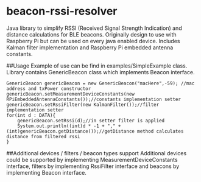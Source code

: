 # beacon-rssi-resolver

Java library to simplify RSSI (Received Signal Strength Indication) and distance calculations for BLE beacons. Originally design to use with Raspberry Pi but can be used on every java enabled device. Includes Kalman filter implementation and Raspberry Pi embedded antenna constants.

##Usage
Example of use can be find in examples/SimpleExample class. Library contains GenericBeacon class which implements Beacon interface. 
```
GenericBeacon genericBeacon = new GenericBeacon("macHere",-59); //mac address and txPower constructor
genericBeacon.setMeasurementDeviceConstants(new RPiEmbeddedAntennaConstants());//constants implementation setter
genericBeacon.setRssiFilter(new KalmanFilter());//filter implementation setter
for(int d : DATA){
    genericBeacon.setRssi(d);//in setter filter is applied
    System.out.println((int)d * -1 + "," + (int)genericBeacon.getDistance());//getDistance method calculates distance from filtered rssi
}
```
##Additional devices / filters / beacon types support
Additional devices could be supported by implementing MeasurementDeviceConstants interface, filters by implementing RssiFilter interface and beacons by implementing Beacon interface.




